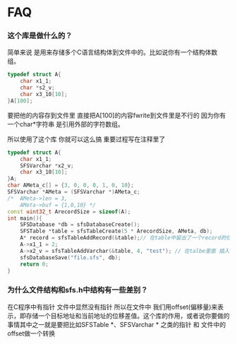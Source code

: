 # FAQ

### 这个库是做什么的？

简单来说 是用来存储多个C语言结构体到文件中的。比如说你有一个结构体数组。

```c++
typedef struct A{
    char x1_1;
    char *s2_v;
    char x3_10[10];
}A[100];
```

要把他的内容存到文件里 直接把A[100]的内容fwrite到文件里是不行的 因为你有一个char*字符串 是引用外部的字符数组。

所以使用了这个库 你就可以这么搞 重要过程写在注释里了

```cpp
typedef struct A{
    char x1_1;
    SFSVarchar *x2_v;
    char x3_10[10];
}A;
char AMeta_c[] = {3, 0, 0, 0, 1, 0, 10};
SFSVarchar *AMeta = (SFSVarchar *)AMeta_c;
/*  AMeta->len = 3,
    AMeta->buf = {1,0,10} */
const uint32_t ArecordSize = sizeof(A);
int main(){
	SFSDatabase *db = sfsDatabaseCreate();
	SFSTable *table = sfsTableCreate(5 * ArecordSize, AMeta, db);
    A* record = sfsTableAddRecord(&table);// 在table中留出了一个record的位置 并返回它的指针 给你填空
    A->x1_1 = 2; 
    A->x2_v = sfsTableAddVarchar(&table, 4, "test"); // 在talbe里面 插入一个变长字符串 长度为4 内容为“test” 返回他的指针 把指针填到刚才A指向的结构里
    sfsDatabaseSave("file.sfs", db);
    return 0;
}
```

### 为什么文件结构和sfs.h中结构有一些差别？

在C程序中有指针 文件中显然没有指针 所以在文件中 我们用offset(偏移量)来表示，即存储一个目标地址和当前地址的位移差值。这个库的作用，或者说你要做的事情其中之一就是要把比如SFSTable *、SFSVarchar * 之类的指针 和 文件中的 offset做一个转换

